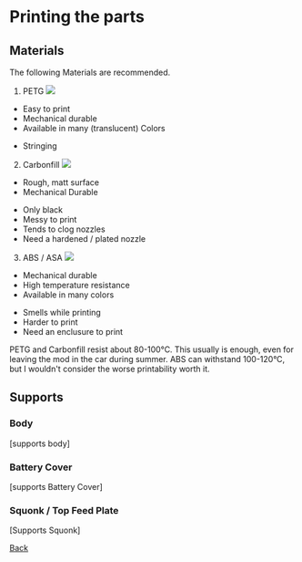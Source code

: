 # Printing the parts

## Materials
The following Materials are recommended.

1. PETG
![](https://www.formfutura.com/web/image/product.template/248/image/300x300?unique=7e0ae0c)
  + Easy to print
  + Mechanical durable
  + Available in many (translucent) Colors
  - Stringing
  
2. Carbonfill
![](https://www.formfutura.com/web/image/product.template/158/image/300x300?unique=7e0ae0c)
  + Rough, matt surface
  + Mechanical Durable
  - Only black
  - Messy to print
  - Tends to clog nozzles
  - Need a hardened / plated nozzle
 
3. ABS / ASA
![](https://www.formfutura.com/web/image/product.template/179/image/300x300?unique=b926be4)
  + Mechanical durable
  + High temperature resistance
  + Available in many colors
  - Smells while printing
  - Harder to print
  - Need an enclusure to print
  
 PETG and Carbonfill resist about 80-100°C. This usually is enough, even for leaving the mod in the car during summer.
 ABS can withstand 100-120°C, but I wouldn't consider the worse printability worth it.
 
 
 ## Supports
 ### Body
 [supports body]
 
 ### Battery Cover
 [supports Battery Cover]
 
 ### Squonk / Top Feed Plate
 [Supports Squonk]
 
 
 [Back]()
